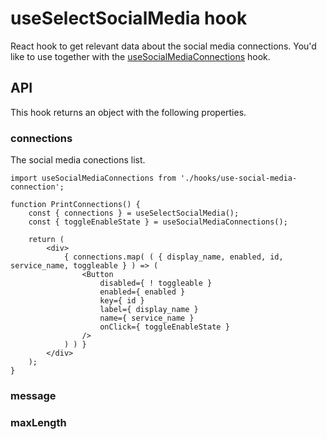 # useSelectSocialMedia hook

React hook to get relevant data about the social media connections.
You'd like to use together with the [useSocialMediaConnections](../use-social-media-connections) hook.

## API 

This hook returns an object with the following properties.

### connections

The social media conections list.

```es6
import useSocialMediaConnections from './hooks/use-social-media-connection';

function PrintConnections() {
	const { connections } = useSelectSocialMedia();
	const { toggleEnableState } = useSocialMediaConnections();

	return (
		<div>
			{ connections.map( ( { display_name, enabled, id, service_name, toggleable } ) => (
				<Button
					disabled={ ! toggleable }
					enabled={ enabled }
					key={ id }
					label={ display_name }
					name={ service_name }
					onClick={ toggleEnableState }
				/>
			) ) }
		</div>
	);
}
```

### message

### maxLength
